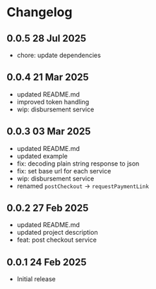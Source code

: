 # Changelog

## 0.0.5 28 Jul 2025
- chore: update dependencies

## 0.0.4 21 Mar 2025
- updated README.md
- improved token handling
- wip: disbursement service

## 0.0.3 03 Mar 2025
- updated README.md
- updated example
- fix: decoding plain string response to json
- fix: set base url for each service
- wip: disbursement service
- renamed `postCheckout` -> `requestPaymentLink`

## 0.0.2 27 Feb 2025
- updated README.md
- updated project description
- feat: post checkout service

## 0.0.1 24 Feb 2025
- Initial release

